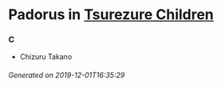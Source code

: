 # Padorus in [Tsurezure Children](https://myanimelist.net/manga/58027/Tsurezure_Children)

### C
* Chizuru Takano

###### Generated on 2019-12-01T16:35:29

